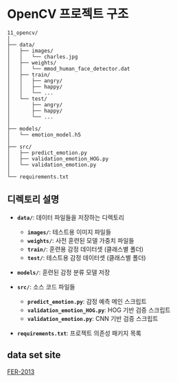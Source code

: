 # OpenCV 프로젝트 구조

```
11_opencv/
│
├── data/
│   ├── images/
│   │   └── charles.jpg
│   ├── weights/
│   │   └── mmod_human_face_detector.dat
│   ├── train/
│   │   ├── angry/
│   │   ├── happy/
│   │   └── ...
│   └── test/
│       ├── angry/
│       ├── happy/
│       └── ...
│
├── models/
│   └── emotion_model.h5
│
├── src/
│   ├── predict_emotion.py
│   ├── validation_emotion_HOG.py
│   └── validation_emotion.py
│
└── requirements.txt
```

## 디렉토리 설명

- **`data/`**: 데이터 파일들을 저장하는 디렉토리
  - **`images/`**: 테스트용 이미지 파일들
  - **`weights/`**: 사전 훈련된 모델 가중치 파일들
  - **`train/`**: 훈련용 감정 데이터셋 (클래스별 폴더)
  - **`test/`**: 테스트용 감정 데이터셋 (클래스별 폴더)

- **`models/`**: 훈련된 감정 분류 모델 저장

- **`src/`**: 소스 코드 파일들
  - **`predict_emotion.py`**: 감정 예측 메인 스크립트
  - **`validation_emotion_HOG.py`**: HOG 기반 검증 스크립트
  - **`validation_emotion.py`**: CNN 기반 검증 스크립트

- **`requirements.txt`**: 프로젝트 의존성 패키지 목록

## data set site
[FER-2013](https://www.kaggle.com/datasets/msambare/fer2013?select=test) 


